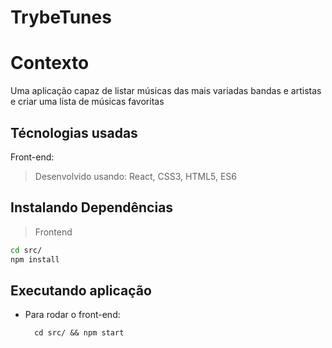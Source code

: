 # TrybeTunes

# Contexto
Uma aplicação capaz de listar músicas das mais variadas bandas e artistas e criar uma lista de músicas favoritas

## Técnologias usadas

Front-end:
> Desenvolvido usando: React, CSS3, HTML5, ES6

## Instalando Dependências

> Frontend
```bash
cd src/
npm install
``` 
## Executando aplicação

* Para rodar o front-end:

  ```
    cd src/ && npm start
  ```
